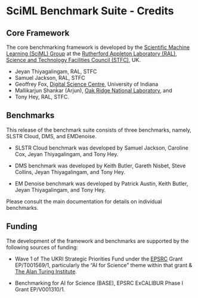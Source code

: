 # SciML Benchmark Suite - Credits

## Core Framework 

The core benchmarking framework is developed by the [Scientific Machine Learning (SciML) Group](https://bit.ly/348EL7T) at the [Rutherford Appleton Laboratory (RAL)](https://bit.ly/2FA5X5l), [Science and Technology Facilities Council (STFC)](https://stfc.ukri.org/index.cfm), UK. 

- Jeyan Thiyagalingam, RAL, STFC
- Samuel Jackson, RAL, STFC 
- Geoffrey Fox, [Digital Science Centre](https://www.dsc.soic.indiana.edu/), University of Indiana
- Mallikarjun Shankar (Arjun), [Oak Ridge National Laboratory](https://www.ornl.gov/), and
- Tony Hey, RAL, STFC.
 


## Benchmarks 

This release of the benchmark suite consists of three benchmarks, namely, SLSTR Cloud, DMS, and EMDenoise. 


* SLSTR Cloud benchmark was developed by Samuel Jackson, Caroline Cox, Jeyan Thiyagalingam, and Tony Hey.

* DMS benchmark was developed by Keith Butler, Gareth Nisbet, Steve Collins, Jeyan Thiyagalingam, and Tony Hey.

* EM Denoise benchmark was developed by Patrick Austin, Keith Butler, Jeyan Thiyagalingam, and Tony Hey.

Please consult the main documentation for details on individual benchmarks. 


## Funding 

The development of the framework and benchmarks are supported by the following sources of funding:

* Wave 1 of The UKRI Strategic Priorities Fund under the [EPSRC](https://epsrc.ukri.org/) Grant EP/T001569/1, particularly the “AI for Science” 
theme within that grant & [The Alan Turing Institute](https://www.turing.ac.uk/).

* Benchmarking for AI for Science (BASE), EPSRC ExCALIBUR Phase I Grant EP/V001310/1. 



